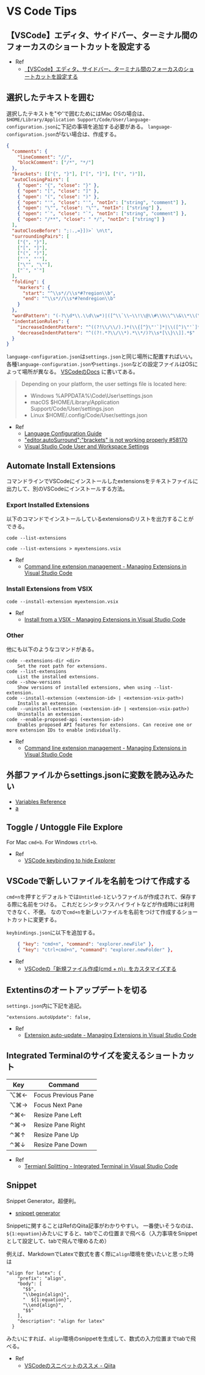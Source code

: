 # VS Code Tips

## 【VSCode】エディタ、サイドバー、ターミナル間のフォーカスのショートカットを設定する

* Ref
  * [【VSCode】エディタ、サイドバー、ターミナル間のフォーカスのショートカットを設定する](https://qiita.com/m1ul24/items/c0a53885b893f121082f)

## 選択したテキストを囲む

選択したテキストを"や'で囲むためにはMac OSの場合は、
`$HOME/Library/Application Support/Code/User/language-configuration.json`に下記の事項を追加する必要がある。
`language-configuration.json`がない場合は、作成する。

```json
{
  "comments": {
    "lineComment": "//",
    "blockComment": ["/*", "*/"]
  },
  "brackets": [["{", "}"], ["[", "]"], ["(", ")"]],
  "autoClosingPairs": [
    { "open": "{", "close": "}" },
    { "open": "[", "close": "]" },
    { "open": "(", "close": ")" },
    { "open": "'", "close": "'", "notIn": ["string", "comment"] },
    { "open": "\"", "close": "\"", "notIn": ["string"] },
    { "open": "`", "close": "`", "notIn": ["string", "comment"] },
    { "open": "/**", "close": " */", "notIn": ["string"] }
  ],
  "autoCloseBefore": ";:.,=}])>` \n\t",
  "surroundingPairs": [
    ["{", "}"],
    ["[", "]"],
    ["(", ")"],
    ["'", "'"],
    ["\"", "\""],
    ["`", "`"]
  ],
  "folding": {
    "markers": {
      "start": "^\\s*//\\s*#?region\\b",
      "end": "^\\s*//\\s*#?endregion\\b"
    }
  },
  "wordPattern": "(-?\\d*\\.\\d\\w*)|([^\\`\\~\\!\\@\\#\\%\\^\\&\\*\\(\\)\\-\\=\\+\\[\\{\\]\\}\\\\\\|\\;\\:\\'\\\"\\,\\.\\<\\>\\/\\?\\s]+)",
  "indentationRules": {
    "increaseIndentPattern": "^((?!\\/\\/).)*(\\{[^}\"'`]*|\\([^)\"'`]*|\\[[^\\]\"'`]*)$",
    "decreaseIndentPattern": "^((?!.*?\\/\\*).*\\*/)?\\s*[\\}\\]].*$"
  }
}
```

`language-configuration.json`は`settings.json`と同じ場所に配置すればいい。
各種`language-configuration.json`や`settings.json`などの設定ファイルはOSによって場所が異なる。
[VSCodeのDocs](https://code.visualstudio.com/docs/getstarted/settings#_settings-file-locations)
に書いてある。

> Depending on your platform, the user settings file is located here:
> * Windows %APPDATA%\Code\User\settings.json
> * macOS $HOME/Library/Application Support/Code/User/settings.json
> * Linux $HOME/.config/Code/User/settings.json

* Ref
  * [Language Configuration Guide](https://code.visualstudio.com/api/language-extensions/language-configuration-guide)
  * ["editor.autoSurround":"brackets" is not working properly #58170](https://github.com/Microsoft/vscode/issues/58170)
  * [Visual Studio Code User and Workspace Settings](https://code.visualstudio.com/docs/getstarted/settings#_settings-file-locations)

## Automate Install Extensions

コマンドラインでVSCodeにインストールしたextensionsをテキストファイルに出力して、別のVSCodeにインストールする方法。

### Export Installed Extensions

以下のコマンドでインストールしているextensionsのリストを出力することができる。

```console
code --list-extensions
```

```console
code --list-extensions > myextensions.vsix
```

* Ref
  * [Command line extension management - Managing Extensions in Visual Studio Code](https://code.visualstudio.com/docs/editor/extension-gallery#_command-line-extension-management)

### Install Extensions from VSIX

```console
code --install-extension myextension.vsix
```

* Ref
  * [Install from a VSIX - Managing Extensions in Visual Studio Code](https://code.visualstudio.com/docs/editor/extension-gallery#_install-from-a-vsix)

### Other

他にも以下のようなコマンドがある。

```text
code --extensions-dir <dir>
    Set the root path for extensions.
code --list-extensions
    List the installed extensions.
code --show-versions
    Show versions of installed extensions, when using --list-extension.
code --install-extension (<extension-id> | <extension-vsix-path>)
    Installs an extension.
code --uninstall-extension (<extension-id> | <extension-vsix-path>)
    Uninstalls an extension.
code --enable-proposed-api (<extension-id>)
    Enables proposed API features for extensions. Can receive one or more extension IDs to enable individually.
```

* Ref
  * [Command line extension management - Managing Extensions in Visual Studio Code](https://code.visualstudio.com/docs/editor/extension-gallery#_command-line-extension-management)

## 外部ファイルからsettings.jsonに変数を読み込みたい

* [Variables Reference](https://code.visualstudio.com/docs/editor/variables-reference)
* [a](https://stackoverflow.com/questions/48595446/is-there-any-way-to-set-environment-variables-in-visual-studio-code)


## Toggle / Untoggle File Explore

For Mac `cmd+b`.
For Windows `ctrl+b`.

* Ref
  * [VSCode keybinding to hide Explorer](https://stackoverflow.com/a/47238964)

## VSCodeで新しいファイルを名前をつけて作成する

`cmd+n`を押すとデフォルトでは`Untitled-1`というファイルが作成されて、保存する際に名前をつける。
これだとシンタックスハイライトなどが作成時には利用できなく、不便。
なので`cmd+n`を新しいファイルを名前をつけて作成するショートカットに変更する。

`keybindings.json`に以下を追加する。

```json
    { "key": "cmd+n", "command": "explorer.newFile" },
    { "key": "ctrl+cmd+n", "command": "explorer.newFolder" },
```

* Ref
  * [VSCodeの「新規ファイル作成(cmd + n)」をカスタマイズする](https://qiita.com/wonder_meet/items/6df9170a22c62d89307c)


## Extentinsのオートアップデートを切る

`settings.json`内に下記を追記。

```
"extensions.autoUpdate": false,
```

* Ref
  * [Extension auto-update - Managing Extensions in Visual Studio Code](https://code.visualstudio.com/docs/editor/extension-gallery#_extension-autoupdate)

## Integrated Terminalのサイズを変えるショートカット

| Key | Command            |
| --  | --                 |
| ⌥⌘←| Focus Previous Pane |
| ⌥⌘→| Focus Next Pane     |
| ⌃⌘←| Resize Pane Left    |
| ⌃⌘→| Resize Pane Right   |
| ⌃⌘↑| Resize Pane Up      |
| ⌃⌘↓| Resize Pane Down    |

* Ref
  * [Termianl Splitting - Integrated Terminal in Visual Studio Code](https://code.visualstudio.com/docs/editor/integrated-terminal#_terminal-splitting)

## Snippet

Snippet Generator。超便利。

* [snippet generator](https://snippet-generator.app/)

Snippetに関することはRefのQiita記事がわかりやすい。
一番使いそうなのは、`${1:equation}`みたいにすると、tabでこの位置まで飛べる（入力事項をSnippetとして設定して、tabで飛んで埋めるため）

例えば、MarkdownでLatexで数式を書く際に`align`環境を使いたいと思った時は

```
"align for latex": {
    "prefix": "align",
    "body": [
      "$$",
      "\\begin{align}",
      "  ${1:equation}",
      "\\end{align}",
      "$$"
    ],
    "description": "align for latex"
  }
```

みたいにすれば、`align`環境のsnippetを生成して、数式の入力位置までtabで飛べる。

* Ref
  * [VSCodeのスニペットのススメ - Qiita](https://qiita.com/xx2xyyy/items/fd333368db548167f15a)
